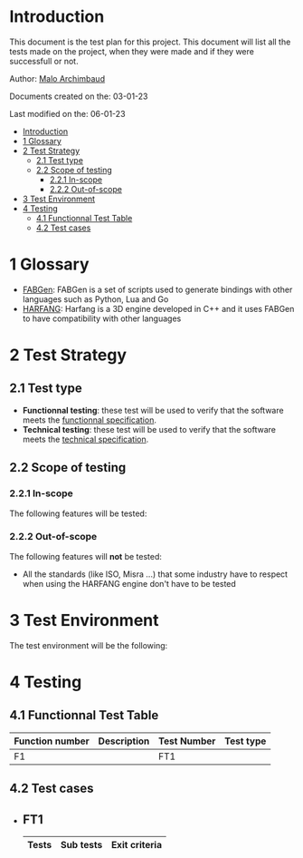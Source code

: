 # Introduction

This document is the test plan for this project. This document will list all the tests made on the project, when they were made and if they were successfull or not.

Author: [Malo Archimbaud](https://github.com/Malo-Archimbaud)

Documents created on the: 03-01-23

Last modified on the: 06-01-23

- [Introduction](#introduction)
- [1 Glossary](#1-glossary)
- [2 Test Strategy](#2-test-strategy)
  - [2.1 Test type](#21-test-type)
  - [2.2 Scope of testing](#22-scope-of-testing)
    - [2.2.1 In-scope](#221-in-scope)
    - [2.2.2 Out-of-scope](#222-out-of-scope)
- [3 Test Environment](#3-test-environment)
- [4 Testing](#4-testing)
  - [4.1 Functionnal Test Table](#41-functionnal-test-table)
  - [4.2 Test cases](#42-test-cases)

# 1 Glossary

- <ins>FABGen</ins>: FABGen is a set of scripts used to generate bindings with other languages such as Python, Lua and Go
- <ins>HARFANG</ins>: Harfang is a 3D engine developed in C++ and it uses FABGen to have compatibility with other languages

# 2 Test Strategy

## 2.1 Test type

- **Functionnal testing**: these test will be used to verify that the software meets the [functionnal specification](../Functionnal%20Specifications.md).
- **Technical testing**: these test will be used to verify that the software meets the [technical specification](../Technical%20Specifications.md).

## 2.2 Scope of testing

### 2.2.1 In-scope

The following features will be tested:

### 2.2.2 Out-of-scope

The following features will **not** be tested:

- All the standards (like ISO, Misra ...) that some industry have to respect when using the HARFANG engine don't have to be tested

# 3 Test Environment

The test environment will be the following:

# 4 Testing

## 4.1 Functionnal Test Table

| Function number | Description | Test Number | Test type |
| --- | --- | --- | --- | 
| F1 || FT1 ||

## 4.2 Test cases

- FT1
  - 
    | Tests | Sub tests | Exit criteria |
    |---|---|---|

